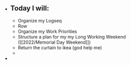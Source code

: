- ## Today I will:
	- Organize my Logseq
	- Row
	- Organize my Work Priorities
	- Structure a plan for my my Long Working Weekend ([[2022/Memorial Day Weekend]])
	- Return the curtain to ikea (god help me)
	-
-